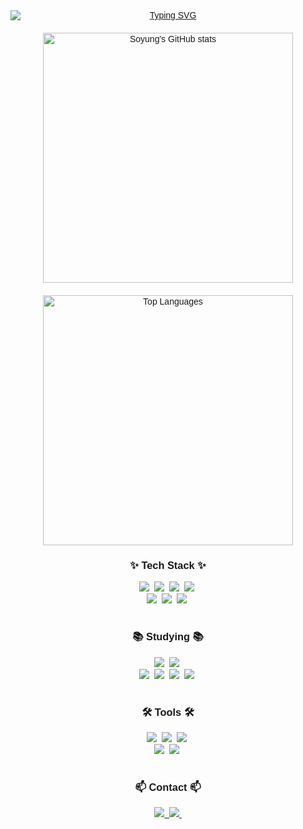
</head>
<body style="text-align: center; font-family: Arial, sans-serif;">

  <a href="https://git.io/typing-svg">
    <img src="https://readme-typing-svg.demolab.com?font=Fira+Code&pause=1000&width=435&lines=Hi%2C+I'm+Soyung;Welcome+to+my+Github" alt="Typing SVG" style="display: block; margin: 0 auto;">
  </a>
  
  <div style="margin-top: 20px;>
    <a href="https://github.com/simsoyung/github-readme-stats">
      <img src="https://github-readme-stats.vercel.app/api?username=simsoyung" alt="Soyung's GitHub stats" style="display: block; margin: 0 auto; width: 400px;">
    </a>
  </div>

  <!-- Most Used Languages -->
  <div style="margin-top: 20px;">
    <img src="https://github-readme-stats.vercel.app/api/top-langs/?username=simsoyung&layout=compact" alt="Top Languages" style="display: block; margin: auto; width: 400px;">
  </div>
  
<h3 align="center">✨ Tech Stack ✨</h3>

<div align="center">
  <img src="https://img.shields.io/badge/Swift-F05138?style=for-the-badge&logo=swift&logoColor=white" />&nbsp
  <img src="https://img.shields.io/badge/Xcode-1575F9?style=for-the-badge&logo=xcode&logoColor=white" />&nbsp
  <img src="https://img.shields.io/badge/UIKit-2396F3?style=for-the-badge&logo=uikit&logoColor=white" />&nbsp
  <img src="https://img.shields.io/badge/SwiftUI-F05138?style=for-the-badge&logo=swift&logoColor=white" />&nbsp
</div>

<div align="center">
  <img src="https://img.shields.io/badge/Rx-BC009C?style=for-the-badge&logo=reactivex&logoColor=white" />&nbsp
  <img src="https://img.shields.io/badge/Swift_Package_Manager-F05138?style=for-the-badge&logo=swift&logoColor=white" />&nbsp;
  <img src="https://img.shields.io/badge/CocoaPods-EF2D5E?style=for-the-badge&logo=cocoapods&logoColor=white" />&nbsp;
</div>

<br>

<h3 align="center">📚 Studying 📚</h3>
<div align="center">
  <img src="https://img.shields.io/badge/Dart-0175C2?style=for-the-badge&logo=dart&logoColor=white" />&nbsp
  <img src="https://img.shields.io/badge/Flutter-02569B?style=for-the-badge&logo=flutter&logoColor=white" />&nbsp
</div>

<div align="center">
  <img src="https://img.shields.io/badge/react-20232a.svg?style=for-the-badge&logo=react&logoColor=61DAFB" />&nbsp
  <img src="https://img.shields.io/badge/javascript-F7DF1E.svg?style=for-the-badge&logo=javascript&logoColor=20232a" />&nbsp
  <img src="https://img.shields.io/badge/html5-E34F26.svg?style=for-the-badge&logo=html5&logoColor=white" />&nbsp
  <img src="https://img.shields.io/badge/css3-1572B6.svg?style=for-the-badge&logo=css3&logoColor=white" />&nbsp
</div>

<br>

<h3 align="center">🛠 Tools 🛠</h3>
<div align="center">
  <img src="https://img.shields.io/badge/git-F05033.svg?style=for-the-badge&logo=git&logoColor=white" />&nbsp
  <img src="https://img.shields.io/badge/github-181717.svg?style=for-the-badge&logo=github&logoColor=white" />&nbsp
  <img src="https://img.shields.io/badge/Notion-F3F3F3.svg?style=for-the-badge&logo=notion&logoColor=black" />&nbsp
</div>

<div align="center">
  <img src="https://img.shields.io/badge/figma-F24E1E.svg?style=for-the-badge&logo=figma&logoColor=white" />&nbsp
  <img src="https://img.shields.io/badge/VSCode-2C2C32.svg?style=for-the-badge&logo=visual-studio-code&logoColor=22ABF3" />&nbsp
</div>

<br>

<h3 align="center">📫 Contact 📫</h3>
<div align="center">
  <a href="https://sosoyung-int-p.tistory.com">
    <img src="https://img.shields.io/badge/tistory-1EBC8F?style=for-the-badge&logo=tistory&logoColor=white" />&nbsp
  </a>
  <a href="mailto:simsy1024@gmail.com">
    <img
      src="https://img.shields.io/badge/simsy1024@gmail.com-D14836?style=for-the-badge&logo=gmail&logoColor=white"/>&nbsp
  </a>
</div>

</body>
</html>
